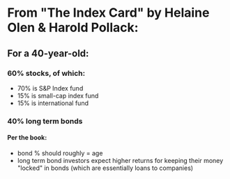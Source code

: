 # From "The Index Card" by Helaine Olen & Harold Pollack:
## For a 40-year-old:
### 60% stocks, of which:
* 70% is S&P Index fund
* 15% is small-cap index fund
* 15% is international fund
### 40% long term bonds 
#### Per the book: 
* bond % should roughly = age
* long term bond investors expect higher returns for keeping their money "locked" in bonds (which are essentially loans to companies)
